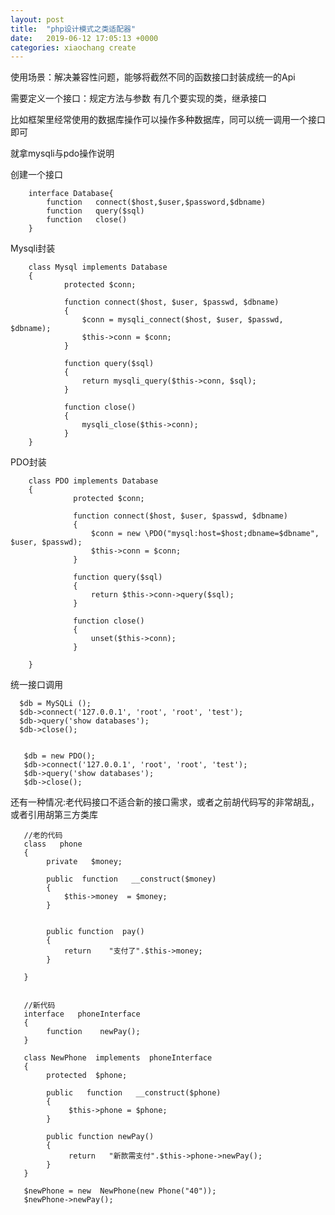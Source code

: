 ```yaml
---
layout: post
title:  "php设计模式之类适配器"
date:   2019-06-12 17:05:13 +0000
categories: xiaochang create
---
```


使用场景：解决兼容性问题，能够将截然不同的函数接口封装成统一的Api

需要定义一个接口：规定方法与参数
    有几个要实现的类，继承接口
    
比如框架里经常使用的数据库操作可以操作多种数据库，同可以统一调用一个接口即可

就拿mysqli与pdo操作说明

创建一个接口

        interface Database{
            function   connect($host,$user,$password,$dbname)
            function   query($sql)
            function   close()
        }

Mysqli封装

        class Mysql implements Database
        {
                protected $conn;

                function connect($host, $user, $passwd, $dbname)
                {
                    $conn = mysqli_connect($host, $user, $passwd, $dbname);
                    $this->conn = $conn;
                }

                function query($sql)
                {
                    return mysqli_query($this->conn, $sql);
                }

                function close()
                {
                    mysqli_close($this->conn);
                }
        }
        
   
PDO封装

        class PDO implements Database
        {
                  protected $conn;
                   
                  function connect($host, $user, $passwd, $dbname)
                  {
                      $conn = new \PDO("mysql:host=$host;dbname=$dbname", $user, $passwd);
                      $this->conn = $conn;
                  }

                  function query($sql)
                  {
                      return $this->conn->query($sql);
                  }

                  function close()
                  {
                      unset($this->conn);
                  }
   
        }
        
统一接口调用

      $db = MySQLi ();
      $db->connect('127.0.0.1', 'root', 'root', 'test');
      $db->query('show databases');
      $db->close();
      
      
       $db = new PDO();
       $db->connect('127.0.0.1', 'root', 'root', 'test');
       $db->query('show databases');
       $db->close();
       
       
  
还有一种情况:老代码接口不适合新的接口需求，或者之前胡代码写的非常胡乱，或者引用胡第三方类库


       //老的代码 
       class   phone
       {
            private   $money;

            public  function   __construct($money)
            {
                $this->money  = $money;
            }
            
            
            public function  pay()
            {
                return    "支付了".$this->money;
            }
            
       }


       //新代码 
       interface   phoneInterface
       {
            function    newPay();
       }

       class NewPhone  implements  phoneInterface
       {
            protected  $phone;
      
            public   function   __construct($phone)
            {
                 $this->phone = $phone;
            }

            public function newPay()
            {
                 return   "新款需支付".$this->phone->newPay();
            }       
       }

       $newPhone = new  NewPhone(new Phone("40"));
       $newPhone->newPay();
      

      
